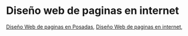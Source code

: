 # Diseño web de paginas en internet
[Diseño Web de paginas en Posadas](https://directorios.com.ar/2020/09/13/diseno-web-en-posadas/), 
[Diseño Web de paginas en internet](https://directorios.com.ar/2020/09/13/diseno-web-en-posadas/),
